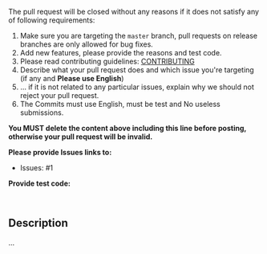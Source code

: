 The pull request will be closed without any reasons if it does not satisfy any of following requirements:

1. Make sure you are targeting the `master` branch, pull requests on release branches are only allowed for bug fixes.
2. Add new features, please provide the reasons and test code.
3. Please read contributing guidelines: [CONTRIBUTING](https://github.com/go-vgo/robotgo/blob/master/CONTRIBUTING.md)
4. Describe what your pull request does and which issue you're targeting (if any and **Please use English**)
5. ... if it is not related to any particular issues, explain why we should not reject your pull request.
6. The Commits must use English, must be test and No useless submissions.

**You MUST delete the content above including this line before posting, otherwise your pull request will be invalid.**

**Please provide Issues links to:**

- Issues: #1

**Provide test code:**

```Go
    
```
    
## Description

...
